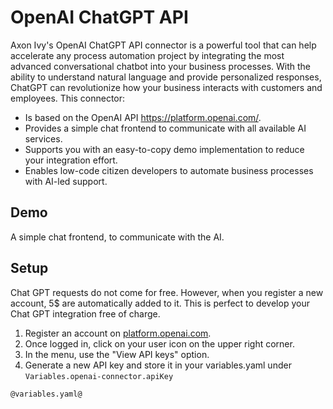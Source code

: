 # OpenAI ChatGPT API

Axon Ivy's OpenAI ChatGPT API connector is a powerful tool that can help accelerate any process automation project by integrating the most advanced conversational chatbot into your business processes. With the ability to understand natural language and provide personalized responses, ChatGPT can revolutionize how your business interacts with customers and employees. This connector:

- Is based on the OpenAI API https://platform.openai.com/.
- Provides a simple chat frontend to communicate with all available AI services.
- Supports you with an easy-to-copy demo implementation to reduce your integration effort.
- Enables low-code citizen developers to automate business processes with AI-led support.

## Demo

A simple chat frontend, to communicate with the AI.

## Setup

Chat GPT requests do not come for free. However, when you register a new account,
 5$ are automatically added to it. This is perfect to develop your Chat GPT integration free of charge.

1. Register an account on [platform.openai.com](https://platform.openai.com/overview).
2. Once logged in, click on your user icon on the upper right corner.
3. In the menu, use the "View API keys" option.
4. Generate a new API key and store it in your variables.yaml under `Variables.openai-connector.apiKey`

```
@variables.yaml@
```
